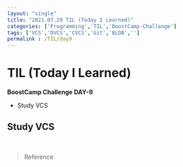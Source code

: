 ```yaml
---
layout: "single"
title: "2021.07.29 TIL (Today I Learned)"
categories: ['Programming','TIL','BoostCamp-Challenge']
tags: ['VCS','DVCS','CVCS','Git','BLOB','']
permalink : /TIL/day9
---
```

# TIL (Today I Learned)
**BoostCamp Challenge DAY-9**

- Study VCS 

## Study VCS 


<br>

>Reference
